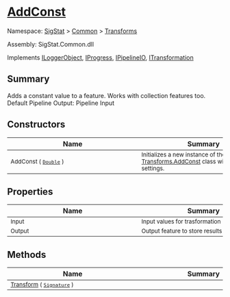 # [AddConst](./AddConst.md)

Namespace: [SigStat]() > [Common](./../README.md) > [Transforms](./README.md)

Assembly: SigStat.Common.dll

Implements [ILoggerObject](./../ILoggerObject.md), [IProgress](./../Helpers/IProgress.md), [IPipelineIO](./../Pipeline/IPipelineIO.md), [ITransformation](./../ITransformation.md)

## Summary
Adds a constant value to a feature. Works with collection features too.  <br>Default Pipeline Output: Pipeline Input

## Constructors

| Name | Summary | 
| --- | --- | 
| <div style="width:290px"><sub>AddConst ( [`Double`](https://docs.microsoft.com/en-us/dotnet/api/System.Double) )</sub></div>| <div style="width:290px"><sub>Initializes a new instance of the [Transforms.AddConst](https://github.com/hargitomi97/sigstat/blob/master/docs/md/SigStat/Common/Transforms/AddConst.md) class with specified settings.</sub></div>| <br>


## Properties

| Name | Summary | 
| --- | --- | 
| <div style="width:290px"><sub>Input</sub></div>| <div style="width:290px"><sub>Input values for trasformation</sub></div>| <br>
| <div style="width:290px"><sub>Output</sub></div>| <div style="width:290px"><sub>Output feature to store results</sub></div>| <br>


## Methods

| Name | Summary | 
| --- | --- | 
| <div style="width:290px"><sub>[Transform](./Methods/AddConst-100663603.md) ( [`Signature`](./../Signature.md) )</sub></div>| <div style="width:290px"><sub></sub></div>| <br>


